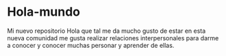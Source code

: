 # Hola-mundo
Mi nuevo repositorio 
Hola que tal me da mucho gusto de estar en esta nueva comunidad  me gusta realizar relaciones interpersonales  para darme a conocer y conocer  muchas personar  y aprender de ellas.
